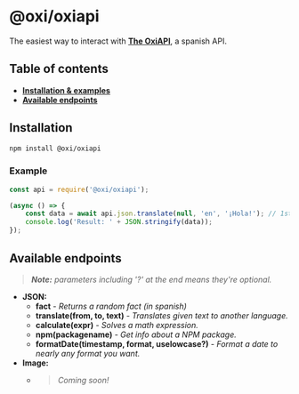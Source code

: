 # @oxi/oxiapi
The easiest way to interact with **[The OxiAPI](https://oxiapi.carrd.co)**, a spanish API.

## Table of contents
- **[Installation & examples](#installation)**
- **[Available endpoints](#available-endpoints)**

## Installation
```bash
npm install @oxi/oxiapi
```
### Example
```js
const api = require('@oxi/oxiapi');

(async () => {
    const data = await api.json.translate(null, 'en', '¡Hola!'); // 1st parameter is "from" (from what language to translate), if you leave it undefined or 'null', it'll use auto language detection.
    console.log('Result: ' + JSON.stringify(data));
});
```

## Available endpoints
> _**Note:** parameters including '?' at the end means they're optional._
- **JSON:**
  - **fact** - _Returns a random fact (in spanish)_
  - **translate(from, to, text)** - _Translates given text to another language._
  - **calculate(expr)** - _Solves a math expression._
  - **npm(packagename)** - _Get info about a NPM package._
  - **formatDate(timestamp, format, uselowcase?)** - _Format a date to nearly any format you want._
- **Image:**
  - > _Coming soon!_